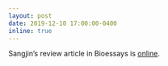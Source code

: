 ```yaml
---
layout: post
date: 2019-12-10 17:00:00-0400
inline: true
---
```


Sangjin’s review article in Bioessays is <a href='https://onlinelibrary.wiley.com/doi/full/10.1002/bies.201900215' target='_blank'>online</a>.
